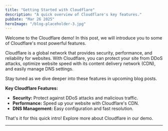 ```yaml
---
title: "Getting Started with Cloudflare"
description: "A quick overview of Cloudflare's key features."
pubDate: "Mar 26 2025"
heroImage: "/blog-placeholder-3.jpg"
---
```


Welcome to the Cloudflare demo! In this post, we will introduce you to some of Cloudflare's most powerful features.

Cloudflare is a global network that provides security, performance, and reliability for websites. With Cloudflare, you can protect your site from DDoS attacks, optimize website speed with its content delivery network (CDN), and easily manage DNS settings.

Stay tuned as we dive deeper into these features in upcoming blog posts.

**Key Cloudflare Features:**
- **Security:** Protect against DDoS attacks and malicious traffic.
- **Performance:** Speed up your website with Cloudflare's CDN.
- **DNS Management:** Easy configuration and fast resolution.

That's it for this quick intro! Explore more about Cloudflare in our demo.

---
